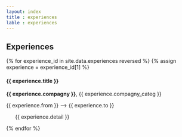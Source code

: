 ```yaml
---
layout: index
title : experiences
lable : experiences
---
```

<div class="content div_experiences">
    <h2 class="section-title blue bold"> Experiences</h2>
    {% for experience_id in site.data.experiences reversed %}
    {% assign experience = experience_id[1] %}
        <div>
            <div class='experience_header'>
                <h4 class= "blue">{{ experience.title }}</h4> 
                <div class= "experience_information">
                    <b>{{ experience.compagny }}</b>, {{ experience.compagny_categ }}
                    <p>{{ experience.from }} –>  {{ experience.to }}</p>
                </div>
            </div>
            <div class="experience_detail">
                <ul>
                    {{ experience.detail }}
                </ul>
            </div> 
        </div>
    {% endfor %}
</div>